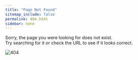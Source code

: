 ```yaml
---
title: "Page Not Found"
sitemap_include: false
permalink: 404.html
sidebar: none
---
```


Sorry, the page you were looking for does not exist.<br>
Try searching for it or check the URL to see if it looks correct.

<div class="error-image">
    <img src="/images/404.png" alt="404" data-proofer-ignore>
</div>
